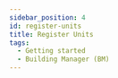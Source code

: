 ```yaml
---
sidebar_position: 4
id: register-units
title: Register Units
tags:
  - Getting started
  - Building Manager (BM)
---
```

